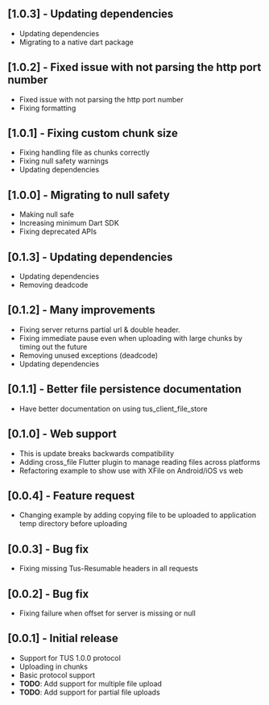 ## [1.0.3] - Updating dependencies 

* Updating dependencies
* Migrating to a native dart package

## [1.0.2] - Fixed issue with not parsing the http port number 

* Fixed issue with not parsing the http port number 
* Fixing formatting

## [1.0.1] - Fixing custom chunk size

* Fixing handling file as chunks correctly
* Fixing null safety warnings
* Updating dependencies

## [1.0.0] - Migrating to null safety

* Making null safe
* Increasing minimum Dart SDK
* Fixing deprecated APIs

## [0.1.3] - Updating dependencies

* Updating dependencies
* Removing deadcode

## [0.1.2] - Many improvements

* Fixing server returns partial url & double header.
* Fixing immediate pause even when uploading with large chunks by timing out the future
* Removing unused exceptions (deadcode)
* Updating dependencies

## [0.1.1] - Better file persistence documentation

* Have better documentation on using tus_client_file_store

## [0.1.0] - Web support

* This is update breaks backwards compatibility
* Adding cross_file Flutter plugin to manage reading files across platforms
* Refactoring example to show use with XFile on Android/iOS vs web

## [0.0.4] - Feature request

* Changing example by adding copying file to be uploaded to application temp directory before uploading

## [0.0.3] - Bug fix

* Fixing missing Tus-Resumable headers in all requests

## [0.0.2] - Bug fix

* Fixing failure when offset for server is missing or null

## [0.0.1] - Initial release

* Support for TUS 1.0.0 protocol
* Uploading in chunks
* Basic protocol support
* **TODO**: Add support for multiple file upload
* **TODO**: Add support for partial file uploads
